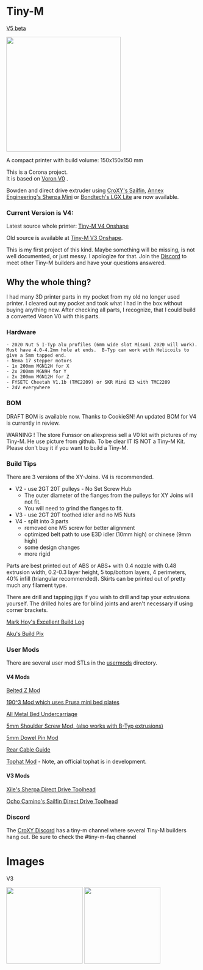 # Tiny-M

[V5 beta](https://github.com/gsl12/Tiny-M-V5-beta)

<img src="images/tiny-m_v4.jpg" width="300">

A compact printer with build volume: 150x150x150 mm

This is a Corona project.  
It is based on [Voron V0](https://github.com/VoronDesign/Voron-0) .  

Bowden and direct drive extruder using [CroXY's Sailfin](https://github.com/CroXY3D/Sailfin-Extruder), [Annex Engineering's Sherpa Mini](https://github.com/Annex-Engineering/Sherpa_Mini-Extruder) or [Bondtech's LGX Lite](https://www.bondtech.se/product/lgx-lite-extruder-custom/) are now available.  

### Current Version is V4:  

Latest source whole printer:  [Tiny-M V4 Onshape](https://cad.onshape.com/documents/1523b676d2485ac19dbd60ec/w/d40ca3d72ed1f4079efb6497/e/a8deb399653e35f8f0a5baa5)

Old source is available at [Tiny-M V3 Onshape](https://cad.onshape.com/documents/d2a24a4147c3d522115f6ea5/w/d8f44be5c0a081fbf527e154/e/debb6c2779e27f86389232d5).

This is my first project of this kind. Maybe something will be missing, is not well documented, or just messy. I apologize for that.  Join the [Discord](https://discord.gg/tmZkjWs) to meet other Tiny-M builders and have your questions answered.

## Why the whole thing?

I had many 3D printer parts in my pocket from my old no longer used printer. 
I cleared out my pocket and took what I had in the box without buying anything new.
After checking all parts, I recognize, that I could build a converted Voron V0 with this parts.

### Hardware

    - 2020 Nut 5 I-Typ alu profiles (6mm wide slot Misumi 2020 will work).  Must have 4.0-4.2mm hole at ends.  B-Typ can work with Helicoils to give a 5mm tapped end.
    - Nema 17 stepper motors
    - 1x 200mm MGN12H for X
    - 2x 200mm MGN9H for Y
    - 2x 200mm MGN12H for Z
    - FYSETC Cheetah V1.1b (TMC2209) or SKR Mini E3 with TMC2209
    - 24V everywhere

### BOM
DRAFT BOM is available now. Thanks to CookieSN!  An updated BOM for V4 is currently in review.

WARNING ! The store Funssor on aliexpress sell a V0 kit with pictures of my Tiny-M. He use picture from github. To be clear IT IS NOT a Tiny-M Kit. Please don't buy it if you want to build a Tiny-M.

### Build Tips
There are 3 versions of the XY-Joins.  V4 is recommended.

- V2 - use 2GT 20T pulleys - No Set Screw Hub
    - The outer diameter of the flanges from the pulleys for XY Joins will not fit.
    - You will need to grind the flanges to fit.
- V3 - use 2GT 20T toothed idler and no M5 Nuts
- V4 - split into 3 parts
    - removed one M5 screw for better alignment
    - optimized belt path to use E3D idler (10mm high) or chinese (9mm high)
    - some design changes
    - more rigid

Parts are best printed out of ABS or ABS+ with 0.4 nozzle with 0.48 extrusion width, 0.2-0.3 layer height, 5 top/bottom layers, 4 perimeters, 40% infill (triangular recommended).  Skirts can be printed out of pretty much any filament type.

There are drill and tapping jigs if you wish to drill and tap your extrusions yourself.  The drilled holes are for blind joints and aren't necessary if using corner brackets.

[Mark Hoy's Excellent Build Log](https://github.com/mark-hoy/tiny-m-build)

[Aku's Build Pix](https://photos.google.com/share/AF1QipNcXcmM3RKy_vv-VFk4SFu25SVPCTLMsn6qd6mMj0eABvdKW5LyGL7gtdgspUF8wQ?key=Z04wNVNHN2dNYWpYLUVPYXBGT1JfNFBaMF9ObUNB)

### User Mods
There are several user mod STLs in the [usermods](https://github.com/gsl12/Tiny-M/tree/master/usermods) directory.

#### V4 Mods
[Belted Z Mod](https://github.com/gsl12/Tiny-M/tree/master/usermods/belted_z_mod)

[190^3 Mod which uses Prusa mini bed plates](https://github.com/gsl12/Tiny-M/tree/master/usermods/190mm_prusa_mini_mod)

[All Metal Bed Undercarriage](https://github.com/gsl12/Tiny-M/tree/master/usermods/all_metal_bed_undercarriage)

[5mm Shoulder Screw Mod, (also works with B-Typ extrusions)](https://github.com/gsl12/Tiny-M/tree/master/usermods/shoulder_screw_mod)

[5mm Dowel Pin Mod](https://github.com/gsl12/Tiny-M/tree/master/usermods/5mm_idler_pins)

[Rear Cable Guide](https://github.com/gsl12/Tiny-M/tree/master/usermods/rear_cable_guide)

[Tophat Mod](https://www.prusaprinters.org/prints/64115-tiny-m-voron0-mod-tophead) - Note, an official tophat is in development.

#### V3 Mods
[Xile's Sherpa Direct Drive Toolhead](https://github.com/Annex-Engineering/Sherpa_Mini-Extruder/tree/master/Toolheads/Xile_Tiny_M)

[Ocho Camino's Sailfin Direct Drive Toolhead](https://github.com/CroXY3D/Sailfin-Extruder)

### Discord

The [CroXY Discord](https://discord.gg/tmZkjWs) has a tiny-m channel where several Tiny-M builders hang out.  Be sure to check the #tiny-m-faq channel


# Images

V3  

<img src="images/build_p2.jpg" width="200"> <img src="images/build_p3.jpg" width="200">


